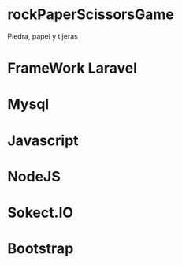 # rockPaperScissorsGame
Piedra, papel y tijeras

# FrameWork Laravel
# Mysql
# Javascript
# NodeJS
# Sokect.IO
# Bootstrap

